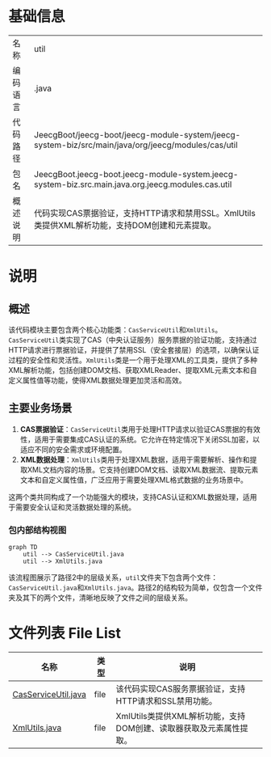 # 基础信息

|      |      |
|------|------|
| 名称 | util |
| 编码语言 | .java |
| 代码路径 | JeecgBoot/jeecg-boot/jeecg-module-system/jeecg-system-biz/src/main/java/org/jeecg/modules/cas/util |
| 包名 | JeecgBoot.jeecg-boot.jeecg-module-system.jeecg-system-biz.src.main.java.org.jeecg.modules.cas.util |
| 概述说明 | 代码实现CAS票据验证，支持HTTP请求和禁用SSL。XmlUtils类提供XML解析功能，支持DOM创建和元素提取。 |

# 说明

## 概述
该代码模块主要包含两个核心功能类：`CasServiceUtil`和`XmlUtils`。`CasServiceUtil`类实现了CAS（中央认证服务）服务票据的验证功能，支持通过HTTP请求进行票据验证，并提供了禁用SSL（安全套接层）的选项，以确保认证过程的安全性和灵活性。`XmlUtils`类是一个用于处理XML的工具类，提供了多种XML解析功能，包括创建DOM文档、获取XMLReader、提取XML元素文本和自定义属性值等功能，使得XML数据处理更加灵活和高效。

## 主要业务场景
1. **CAS票据验证**：`CasServiceUtil`类用于处理HTTP请求以验证CAS票据的有效性，适用于需要集成CAS认证的系统。它允许在特定情况下关闭SSL加密，以适应不同的安全需求或环境配置。
2. **XML数据处理**：`XmlUtils`类用于处理XML数据，适用于需要解析、操作和提取XML文档内容的场景。它支持创建DOM文档、读取XML数据流、提取元素文本和自定义属性值，广泛应用于需要处理XML格式数据的业务场景中。

这两个类共同构成了一个功能强大的模块，支持CAS认证和XML数据处理，适用于需要安全认证和灵活数据处理的系统。


### 包内部结构视图

```mermaid
graph TD
    util --> CasServiceUtil.java
    util --> XmlUtils.java
```

该流程图展示了路径2中的层级关系，`util`文件夹下包含两个文件：`CasServiceUtil.java`和`XmlUtils.java`。路径2的结构较为简单，仅包含一个文件夹及其下的两个文件，清晰地反映了文件之间的层级关系。

# 文件列表 File List

| 名称   | 类型  | 说明 |
|-------|------|-------------|
| [CasServiceUtil.java](CasServiceUtil.md) | file | 该代码实现CAS服务票据验证，支持HTTP请求和SSL禁用功能。 |
| [XmlUtils.java](XmlUtils.md) | file | XmlUtils类提供XML解析功能，支持DOM创建、读取器获取及元素属性提取。 |



